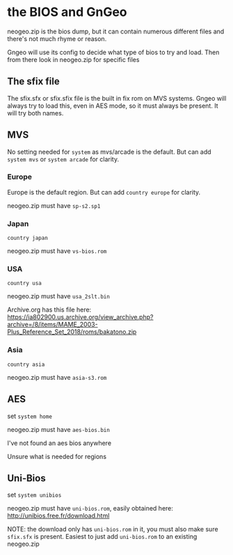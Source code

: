 # the BIOS and GnGeo

neogeo.zip is the bios dump, but it can contain numerous different files and there's not much rhyme or reason.

Gngeo will use its config to decide what type of bios to try and load. Then from there look in neogeo.zip for specific files

## The sfix file

The sfix.sfx or sfix.sfix file is the built in fix rom on MVS systems. Gngeo will always try to load this, even in AES mode, so it must always be present. It will try both names.

## MVS

No setting needed for `system` as mvs/arcade is the default. But can add `system mvs` or `system arcade` for clarity.

### Europe

Europe is the default region. But can add `country europe` for clarity.

neogeo.zip must have `sp-s2.sp1`

### Japan

```
country japan
```

neogeo.zip must have `vs-bios.rom`

### USA

```
country usa
```

neogeo.zip must have `usa_2slt.bin`

Archive.org has this file here: https://ia802900.us.archive.org/view_archive.php?archive=/8/items/MAME_2003-Plus_Reference_Set_2018/roms/bakatono.zip

### Asia

```
country asia
```

neogeo.zip must have `asia-s3.rom`

## AES

set `system home`

neogeo.zip must have `aes-bios.bin`

I've not found an aes bios anywhere

Unsure what is needed for regions

## Uni-Bios

set `system unibios`

neogeo.zip must have `uni-bios.rom`, easily obtained here: http://unibios.free.fr/download.html

NOTE: the download only has `uni-bios.rom` in it, you must also make sure `sfix.sfx` is present. Easiest to just add `uni-bios.rom` to an existing neogeo.zip
